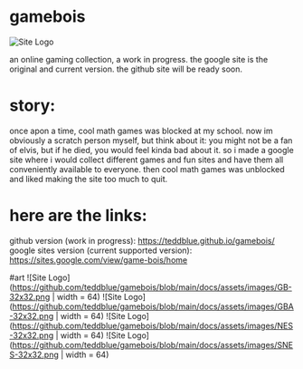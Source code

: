 # gamebois
![Site Logo](https://github.com/teddblue/gamebois/blob/main/docs/assets/images/gameboislogo512.gif)

an online gaming collection, a work in progress. the google site is the original and current version. the github site will be ready soon.

# story:
once apon a time, cool math games was blocked at my school. now im obviously a scratch person myself, but think about it: you might not be a fan of elvis, but if he died, you would feel kinda bad about it. so i made a google site where i would collect different games and fun sites and have them all conveniently available to everyone. then cool math games was unblocked and  liked making the site too much to quit.

# here are the links:
github version (work in progress): https://teddblue.github.io/gamebois/
google sites version (current supported version): https://sites.google.com/view/game-bois/home

#art
![Site Logo](https://github.com/teddblue/gamebois/blob/main/docs/assets/images/GB-32x32.png | width = 64)
![Site Logo](https://github.com/teddblue/gamebois/blob/main/docs/assets/images/GBA-32x32.png | width = 64)
![Site Logo](https://github.com/teddblue/gamebois/blob/main/docs/assets/images/NES-32x32.png | width = 64)
![Site Logo](https://github.com/teddblue/gamebois/blob/main/docs/assets/images/SNES-32x32.png | width = 64)
